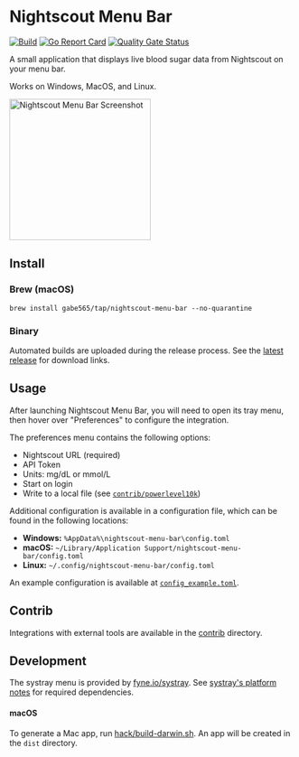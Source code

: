 # Nightscout Menu Bar

[![Build](https://github.com/gabe565/nightscout-menu-bar/actions/workflows/build.yml/badge.svg)](https://github.com/gabe565/nightscout-menu-bar/actions/workflows/build.yml)
[![Go Report Card](https://goreportcard.com/badge/github.com/gabe565/nightscout-menu-bar)](https://goreportcard.com/report/github.com/gabe565/nightscout-menu-bar)
[![Quality Gate Status](https://sonarcloud.io/api/project_badges/measure?project=gabe565_nightscout-menu-bar&metric=alert_status)](https://sonarcloud.io/summary/new_code?id=gabe565_nightscout-menu-bar)

A small application that displays live blood sugar data from Nightscout on your menu bar.

Works on Windows, MacOS, and Linux.

<picture>
  <source media="(prefers-color-scheme: light)" srcset="https://github.com/gabe565/nightscout-menu-bar/assets/7717888/2e9e673a-d69f-43b8-9e82-d7168ffa5766">
  <img width="250" alt="Nightscout Menu Bar Screenshot" src="https://github.com/gabe565/nightscout-menu-bar/assets/7717888/c8c61eca-76ad-4078-ada4-95bad9cb01b9">
</picture>

## Install

### Brew (macOS)

```shell
brew install gabe565/tap/nightscout-menu-bar --no-quarantine
```

### Binary

Automated builds are uploaded during the release process. See the [latest release](https://github.com/gabe565/nightscout-menu-bar/releases/latest) for download links.

## Usage

After launching Nightscout Menu Bar, you will need to open its tray menu, then hover over "Preferences" to configure the integration.

The preferences menu contains the following options:
- Nightscout URL (required)
- API Token
- Units: mg/dL or mmol/L
- Start on login
- Write to a local file (see [`contrib/powerlevel10k`](contrib/powerlevel10k))

Additional configuration is available in a configuration file, which can be found in the following locations:
- **Windows:** `%AppData%\nightscout-menu-bar\config.toml`
- **macOS:** `~/Library/Application Support/nightscout-menu-bar/config.toml`
- **Linux:** `~/.config/nightscout-menu-bar/config.toml`

An example configuration is available at [`config_example.toml`](config_example.toml).

## Contrib

Integrations with external tools are available in the [contrib](contrib) directory.

## Development

The systray menu is provided by
[fyne.io/systray](https://github.com/fyne-io/systray). See
[systray's platform notes](https://github.com/getlantern/systray#platform-notes)
for required dependencies.

#### macOS

To generate a Mac app, run [hack/build-darwin.sh](hack/build-darwin.sh).
An app will be created in the `dist` directory.
